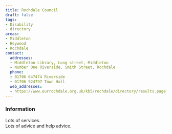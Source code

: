 ```yaml
---
title: Rochdale Council
draft: false
tags:
- Disability
- directory
areas:
- Middleton
- Heywood
- Rochdale
contact:
  addresses:
  - Middleton Library, Long street, Middleton
  - Number One Riverside, Smith Street, Rochdale
  phone:
  - 01706 647474 Riverside
  - 01706 924797 Town Hall
  web_addresses:
  - https://www.ourrochdale.org.uk/kb5/rochdale/directory/results.page?qt=disability&term=&sorttype=relevance
---
```


### Information
Lots of services.  
Lots of advice and help advice.